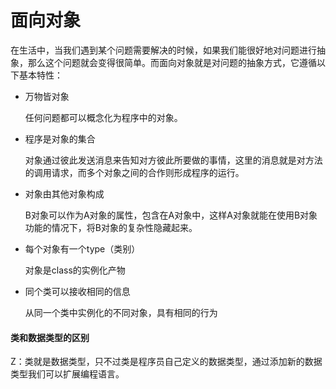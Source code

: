 # 面向对象

在生活中，当我们遇到某个问题需要解决的时候，如果我们能很好地对问题进行抽象，那么这个问题就会变得很简单。而面向对象就是对问题的抽象方式，它遵循以下基本特性：

- 万物皆对象

  任何问题都可以概念化为程序中的对象。

- 程序是对象的集合

  对象通过彼此发送消息来告知对方彼此所要做的事情，这里的消息就是对方法的调用请求，而多个对象之间的合作则形成程序的运行。

- 对象由其他对象构成

  B对象可以作为A对象的属性，包含在A对象中，这样A对象就能在使用B对象功能的情况下，将B对象的复杂性隐藏起来。

- 每个对象有一个type（类别）

  对象是class的实例化产物

- 同个类可以接收相同的信息

  从同一个类中实例化的不同对象，具有相同的行为

#### 类和数据类型的区别  

Z：类就是数据类型，只不过类是程序员自己定义的数据类型，通过添加新的数据类型我们可以扩展编程语言。

   





